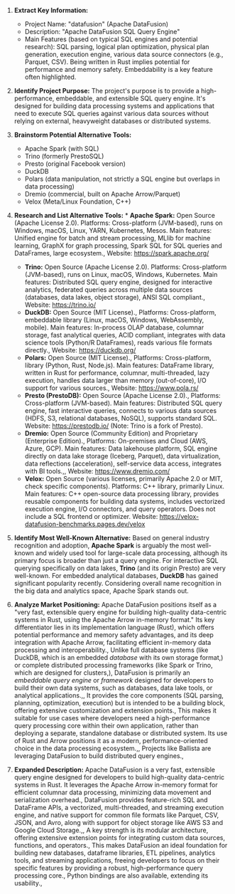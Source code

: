 1.  **Extract Key Information:**
    *   Project Name: "datafusion" (Apache DataFusion)
    *   Description: "Apache DataFusion SQL Query Engine"
    *   Main Features (based on typical SQL engines and potential research): SQL parsing, logical plan optimization, physical plan generation, execution engine, various data source connectors (e.g., Parquet, CSV). Being written in Rust implies potential for performance and memory safety. Embeddability is a key feature often highlighted.

2.  **Identify Project Purpose:**
    The project's purpose is to provide a high-performance, embeddable, and extensible SQL query engine. It's designed for building data processing systems and applications that need to execute SQL queries against various data sources without relying on external, heavyweight databases or distributed systems.

3.  **Brainstorm Potential Alternative Tools:**
    *   Apache Spark (with SQL)
    *   Trino (formerly PrestoSQL)
    *   Presto (original Facebook version)
    *   DuckDB
    *   Polars (data manipulation, not strictly a SQL engine but overlaps in data processing)
    *   Dremio (commercial, built on Apache Arrow/Parquet)
    *   Velox (Meta/Linux Foundation, C++)

4.  **Research and List Alternative Tools:**
        *   **Apache Spark:** Open Source (Apache License 2.0). Platforms: Cross-platform (JVM-based), runs on Windows, macOS, Linux, YARN, Kubernetes, Mesos. Main features: Unified engine for batch and stream processing, MLlib for machine learning, GraphX for graph processing, Spark SQL for SQL queries and DataFrames, large ecosystem., Website: https://spark.apache.org/
    *   **Trino:** Open Source (Apache License 2.0). Platforms: Cross-platform (JVM-based), runs on Linux, macOS, Windows, Kubernetes. Main features: Distributed SQL query engine, designed for interactive analytics, federated queries across multiple data sources (databases, data lakes, object storage), ANSI SQL compliant., Website: https://trino.io/
    *   **DuckDB:** Open Source (MIT License)., Platforms: Cross-platform, embeddable library (Linux, macOS, Windows, WebAssembly, mobile). Main features: In-process OLAP database, columnar storage, fast analytical queries, ACID compliant, integrates with data science tools (Python/R DataFrames), reads various file formats directly., Website: https://duckdb.org/
    *   **Polars:** Open Source (MIT License)., Platforms: Cross-platform, library (Python, Rust, Node.js). Main features: DataFrame library, written in Rust for performance, columnar, multi-threaded, lazy execution, handles data larger than memory (out-of-core), I/O support for various sources., Website: https://www.pola.rs/
    *   **Presto (PrestoDB):** Open Source (Apache License 2.0)., Platforms: Cross-platform (JVM-based). Main features: Distributed SQL query engine, fast interactive queries, connects to various data sources (HDFS, S3, relational databases, NoSQL), supports standard SQL. Website: https://prestodb.io/ (Note: Trino is a fork of Presto).
    *   **Dremio:** Open Source (Community Edition) and Proprietary (Enterprise Edition)., Platforms: On-premises and Cloud (AWS, Azure, GCP). Main features: Data lakehouse platform, SQL engine directly on data lake storage (Iceberg, Parquet), data virtualization, data reflections (acceleration), self-service data access, integrates with BI tools.,, Website: https://www.dremio.com/
    *   **Velox:** Open Source (various licenses, primarily Apache 2.0 or MIT, check specific components). Platforms: C++ library, primarily Linux. Main features: C++ open-source data processing library, provides reusable components for building data systems, includes vectorized execution engine, I/O connectors, and query operators. Does not include a SQL frontend or optimizer. Website: https://velox-datafusion-benchmarks.pages.dev/velox

5.  **Identify Most Well-Known Alternative:**
    Based on general industry recognition and adoption, **Apache Spark** is arguably the most well-known and widely used tool for large-scale data processing, although its primary focus is broader than just a query engine. For interactive SQL querying specifically on data lakes, **Trino** (and its origin Presto) are very well-known. For embedded analytical databases, **DuckDB** has gained significant popularity recently. Considering overall name recognition in the big data and analytics space, Apache Spark stands out.

6.  **Analyze Market Positioning:**
    Apache DataFusion positions itself as a "very fast, extensible query engine for building high-quality data-centric systems in Rust, using the Apache Arrow in-memory format." Its key differentiator lies in its implementation language (Rust), which offers potential performance and memory safety advantages, and its deep integration with Apache Arrow, facilitating efficient in-memory data processing and interoperability., Unlike full database systems (like DuckDB, which is an embedded *database* with its own storage format,) or complete distributed processing frameworks (like Spark or Trino, which are designed for clusters,), DataFusion is primarily an *embeddable query engine* or *framework* designed for developers to build their own data systems, such as databases, data lake tools, or analytical applications.,, It provides the core components (SQL parsing, planning, optimization, execution) but is intended to be a building block, offering extensive customization and extension points., This makes it suitable for use cases where developers need a high-performance query processing core within their own application, rather than deploying a separate, standalone database or distributed system. Its use of Rust and Arrow positions it as a modern, performance-oriented choice in the data processing ecosystem.,, Projects like Ballista are leveraging DataFusion to build distributed query engines.,

7.  **Expanded Description:**
    Apache DataFusion is a very fast, extensible query engine designed for developers to build high-quality data-centric systems in Rust. It leverages the Apache Arrow in-memory format for efficient columnar data processing, minimizing data movement and serialization overhead., DataFusion provides feature-rich SQL and DataFrame APIs, a vectorized, multi-threaded, and streaming execution engine, and native support for common file formats like Parquet, CSV, JSON, and Avro, along with support for object storage like AWS S3 and Google Cloud Storage.,, A key strength is its modular architecture, offering extensive extension points for integrating custom data sources, functions, and operators., This makes DataFusion an ideal foundation for building new databases, dataframe libraries, ETL pipelines, analytics tools, and streaming applications, freeing developers to focus on their specific features by providing a robust, high-performance query processing core., Python bindings are also available, extending its usability.,